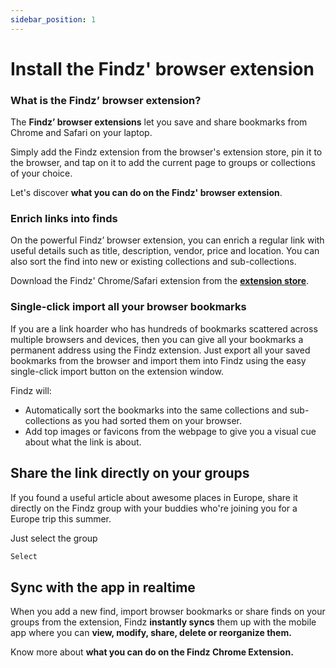 ```yaml
---
sidebar_position: 1
---
```


# Install the Findz' browser extension

### What is the Findz’ browser extension?

The **Findz’ browser extensions** let you save and share bookmarks from Chrome and Safari on your laptop. 

Simply add the Findz extension from the browser's extension store, pin it to the browser, and tap on it to add the current page to groups or collections of your choice.

Let's discover **what you can do on the Findz' browser extension**.

### Enrich links into finds

On the powerful Findz’ browser extension, you can enrich a regular link with useful details such as title, description, vendor, price and location. You can also sort the find into new or existing collections and sub-collections.

Download the Findz' Chrome/Safari extension from the **[extension store](https://findz.app)**.

### Single-click import all your browser bookmarks

If you are a link hoarder who has hundreds of bookmarks scattered across multiple browsers and devices, then you can give all your bookmarks a permanent address using the Findz extension. Just export all your saved bookmarks from the browser and import them into Findz using the easy single-click import button on the extension window. 

Findz will:
- Automatically sort the bookmarks into the same collections and sub-collections as you had sorted them on your browser.
- Add top images or favicons from the webpage to give you a visual cue about what the link is about.

## Share the link directly on your groups

If you found a useful article about awesome places in Europe, share it directly on the Findz group with your buddies who're joining you for a Europe trip this summer.

Just select the group 

```bash
Select 
```
## Sync with the app in realtime 

When you add a new find, import browser bookmarks or share finds on your groups from the extension, Findz **instantly syncs** them up with the mobile app where you can **view, modify, share, delete or reorganize them.**

Know more about **what you can do on the Findz Chrome Extension.** 